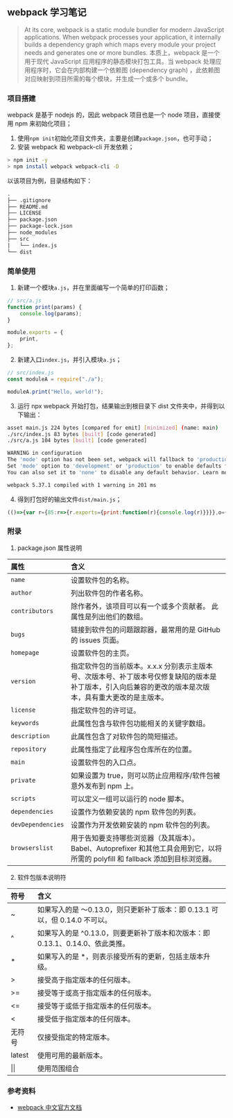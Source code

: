 ## webpack 学习笔记

> At its core, webpack is a static module bundler for modern JavaScript applications. When webpack processes your application, it internally builds a dependency graph which maps every module your project needs and generates one or more bundles.
> 本质上，webpack 是一个用于现代 JavaScript 应用程序的静态模块打包工具。当 webpack 处理应用程序时，它会在内部构建一个依赖图 (dependency graph) ，此依赖图对应映射到项目所需的每个模块，并生成一个或多个 bundle。

### 项目搭建

webpack 是基于 nodejs 的，因此 webpack 项目也是一个 node 项目，直接使用 npm 来初始化项目；

1. 使用`npm init`初始化项目文件夹，主要是创建`package.json`，也可手动；
2. 安装 webpack 和 webpack-cli 开发依赖；

```sh
> npm init -y
> npm install webpack webpack-cli -D
```

以该项目为例，目录结构如下：

```txt
.
├── .gitignore
├── README.md
├── LICENSE
├── package.json
├── package-lock.json
├── node_modules
├── src
|   └── index.js
└── dist
```

### 简单使用

1. 新建一个模块`a.js`，并在里面编写一个简单的打印函数；


```js
// src/a.js
function print(params) {
    console.log(params);
}

module.exports = {
    print,
};
```

2. 新建入口`index.js`，并引入模块`a.js`；

```js
// src/index.js
const moduleA = require("./a");

moduleA.print("Hello, world!");
```

3. 运行 npx webpack 开始打包，结果输出到根目录下 dist 文件夹中，并得到以下输出：

```bash
asset main.js 224 bytes [compared for emit] [minimized] (name: main)
./src/index.js 83 bytes [built] [code generated]
./src/a.js 104 bytes [built] [code generated]

WARNING in configuration
The 'mode' option has not been set, webpack will fallback to 'production' for this value.
Set 'mode' option to 'development' or 'production' to enable defaults for each environment.
You can also set it to 'none' to disable any default behavior. Learn more: https://webpack.js.org/configuration/mode/

webpack 5.37.1 compiled with 1 warning in 201 ms
```

4. 得到打包好的输出文件`dist/main.js`；

```js
(()=>{var r={85:r=>{r.exports={print:function(r){console.log(r)}}}},o={};(function t(e){var n=o[e];if(void 0!==n)return n.exports;var p=o[e]={exports:{}};return r[e](p,p.exports,t),p.exports})(85).print("Hello, world!")})();
```

### 附录

1. package.json 属性说明

| 属性              | 含义                                                                                                                                                     |
| :---------------- | :------------------------------------------------------------------------------------------------------------------------------------------------------- |
| `name`            | 设置软件包的名称。                                                                                                                                       |
| `author`          | 列出软件包的作者名称。                                                                                                                                   |
| `contributors`    | 除作者外，该项目可以有一个或多个贡献者。 此属性是列出他们的数组。                                                                                        |
| `bugs`            | 链接到软件包的问题跟踪器，最常用的是 GitHub 的 issues 页面。                                                                                             |
| `homepage`        | 设置软件包的主页。                                                                                                                                       |
| `version`         | 指定软件包的当前版本。x.x.x 分别表示主版本号、次版本号、补丁版本号仅修复缺陷的版本是补丁版本，引入向后兼容的更改的版本是次版本，具有重大更改的是主版本。 |
| `license`         | 指定软件包的许可证。                                                                                                                                     |
| `keywords`        | 此属性包含与软件包功能相关的关键字数组。                                                                                                                 |
| `description`     | 此属性包含了对软件包的简短描述。                                                                                                                         |
| `repository`      | 此属性指定了此程序包仓库所在的位置。                                                                                                                     |
| `main`            | 设置软件包的入口点。                                                                                                                                     |
| `private`         | 如果设置为 true，则可以防止应用程序/软件包被意外发布到 npm 上。                                                                                          |
| `scripts`         | 可以定义一组可以运行的 node 脚本。                                                                                                                       |
| `dependencies`    | 设置作为依赖安装的 npm 软件包的列表。                                                                                                                    |
| `devDependencies` | 设置作为开发依赖安装的 npm 软件包的列表。                                                                                                                |
| `browserslist`    | 用于告知要支持哪些浏览器（及其版本）。 Babel、Autoprefixer 和其他工具会用到它，以将所需的 polyfill 和 fallback 添加到目标浏览器。                        |

2. 软件包版本说明符

| 符号   | 含义                                                                          |
| :----- | :---------------------------------------------------------------------------- |
| ~      | 如果写入的是 〜0.13.0，则只更新补丁版本：即 0.13.1 可以，但 0.14.0 不可以。   |
| ^      | 如果写入的是 ^0.13.0，则要更新补丁版本和次版本：即 0.13.1、0.14.0、依此类推。 |
| *      | 如果写入的是 *，则表示接受所有的更新，包括主版本升级。                        |
| >      | 接受高于指定版本的任何版本。                                                  |
| >=     | 接受等于或高于指定版本的任何版本。                                            |
| <=     | 接受等于或低于指定版本的任何版本。                                            |
| <      | 接受低于指定版本的任何版本。                                                  |
| 无符号 | 仅接受指定的特定版本。                                                        |
| latest | 使用可用的最新版本。                                                          |
| \|\|   | 使用范围组合                                                                  |  | 使用范围组合 |

### 参考资料

- [webpack 中文官方文档](https://webpack.docschina.org/concepts/)
